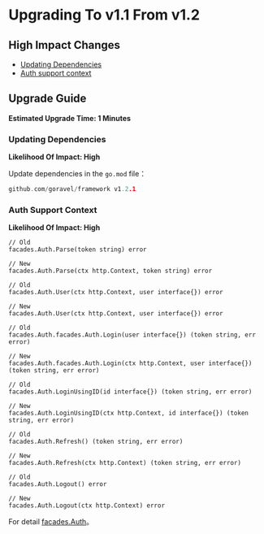 # Upgrading To v1.1 From v1.2

## High Impact Changes

- [Updating Dependencies](#Updating-Dependencies)
- [Auth support context](#Auth-Support-Context)

## Upgrade Guide

**Estimated Upgrade Time: 1 Minutes**

### Updating Dependencies

**Likelihood Of Impact: High**

Update dependencies in the `go.mod` file：

```go
github.com/goravel/framework v1.2.1
```

### Auth Support Context

**Likelihood Of Impact: High**

```
// Old
facades.Auth.Parse(token string) error

// New
facades.Auth.Parse(ctx http.Context, token string) error
```

```
// Old
facades.Auth.User(ctx http.Context, user interface{}) error

// New
facades.Auth.User(ctx http.Context, user interface{}) error
```

```
// Old
facades.Auth.facades.Auth.Login(user interface{}) (token string, err error)

// New
facades.Auth.facades.Auth.Login(ctx http.Context, user interface{}) (token string, err error)
```

```
// Old
facades.Auth.LoginUsingID(id interface{}) (token string, err error)

// New
facades.Auth.LoginUsingID(ctx http.Context, id interface{}) (token string, err error)
```

```
// Old
facades.Auth.Refresh() (token string, err error)

// New
facades.Auth.Refresh(ctx http.Context) (token string, err error)
```

```
// Old
facades.Auth.Logout() error

// New
facades.Auth.Logout(ctx http.Context) error
```

For detail [facades.Auth](../digging-deeper/auth.md)。
